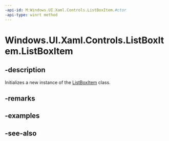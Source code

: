 ```yaml
---
-api-id: M:Windows.UI.Xaml.Controls.ListBoxItem.#ctor
-api-type: winrt method
---
```


<!-- Method syntax
public ListBoxItem()
-->

# Windows.UI.Xaml.Controls.ListBoxItem.ListBoxItem

## -description
Initializes a new instance of the [ListBoxItem](listboxitem.md) class.


## -remarks

## -examples

## -see-also
